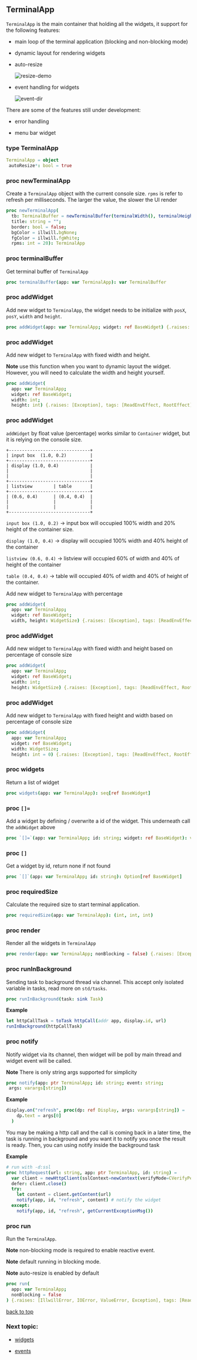 ## <a id="top">TerminalApp</a>

`TerminalApp` is the main container that holding all the widgets, it support for the following features:

- main loop of the terminal application (blocking and non-blocking mode)

- dynamic layout for rendering widgets

- auto-resize 

  ![resize-demo](./images/resize-demo.gif)

- event handling for widgets

  ![event-dir](./images/dir-demo.gif)

There are some of the features still under development: 

- error handling

- menu bar widget


### **type** TerminalApp

```nim
TerminalApp = object
 autoResize*: bool = true
```

### **proc** newTerminalApp

Create a `TerminalApp` object with the current console size. `rpms` is refer to refresh per milliseconds. The larger the value, the slower the UI render
```nim
proc newTerminalApp(
  tb: TerminalBuffer = newTerminalBuffer(terminalWidth(), terminalHeight()); 
  title: string = ""; 
  border: bool = false;
  bgColor = illwill.bgNone; 
  fgColor = illwill.fgWhite;
  rpms: int = 20): TerminalApp 
```

### **proc** terminalBuffer

Get terminal buffer of `TerminalApp`
```nim
proc terminalBuffer(app: var TerminalApp): var TerminalBuffer 
```

### **proc** addWidget

Add new widget to `TerminalApp`, the widget needs to be initialize with `posX`, `posY`, `width` and `height`.
```nim
proc addWidget(app: var TerminalApp; widget: ref BaseWidget) {.raises: [Exception], tags: [RootEffect].}
```

### **proc** addWidget

Add new widget to `TerminalApp` with fixed width and height.

**Note** use this function when you want to dynamic layout the widget. However, you will need to calculate the width and height yourself.

```nim
proc addWidget(
  app: var TerminalApp; 
  widget: ref BaseWidget; 
  width: int;
  height: int) {.raises: [Exception], tags: [ReadEnvEffect, RootEffect].}
```

### **proc** addWidget

`addWidget` by float value (percentage) works similar to `Container` widget, but it is relying on the console size.

```shell
+-------------------------------+
| input box  (1.0, 0.2)         |
+-------------------------------+
| display (1.0, 0.4)            |
|                               |
|                               |
+-------------------------------+
| listview        | table       |
+-------------------------------+
| (0.6, 0.4)      | (0.4, 0.4)  |
|                 |             |
|                 |             |
+-------------------------------+
```
`input box (1.0, 0.2)` -> input box will occupied 100% width and 20% height of the container size.

`display (1.0, 0.4)` -> display will occupied 100% width and 40% height of the container

`listview (0.6, 0.4)` -> listview will occupied 60% of width and 40% of height of the container

`table (0.4, 0.4)` -> table will occupied 40% of width and 40% of height of the container.

Add new widget to `TerminalApp` with percentage

```nim
proc addWidget(
  app: var TerminalApp; 
  widget: ref BaseWidget;
  width, height: WidgetSize) {.raises: [Exception], tags: [ReadEnvEffect, RootEffect].}
```

### **proc** addWidget

Add new widget to `TerminalApp` with fixed width and height based on percentage of console size
```nim
proc addWidget(
  app: var TerminalApp; 
  widget: ref BaseWidget; 
  width: int;
  height: WidgetSize) {.raises: [Exception], tags: [ReadEnvEffect, RootEffect].}
```

### **proc** addWidget

Add new widget to `TerminalApp` with fixed height and width based on percentage of console size
```nim
proc addWidget(
  app: var TerminalApp; 
  widget: ref BaseWidget; 
  width: WidgetSize;
  height: int = 0) {.raises: [Exception], tags: [ReadEnvEffect, RootEffect].}
```

### **proc** widgets

Return a list of widget
```nim
proc widgets(app: var TerminalApp): seq[ref BaseWidget] 
```

### **proc** `[]=`

Add a widget by defining / overwrite a id of the widget. This underneath call the `addWidget` above

```nim
proc `[]=`(app: var TerminalApp; id: string; widget: ref BaseWidget): void
```

### **proc** `[]`

Get a widget by id, return none if not found
```nim
proc `[]`(app: var TerminalApp; id: string): Option[ref BaseWidget] 
```

### **proc** requiredSize

Calculate the required size to start terminal application.
```nim
proc requiredSize(app: var TerminalApp): (int, int, int) 
```

### **proc** render

Render all the widgets in `TerminalApp`
```nim
proc render(app: var TerminalApp; nonBlocking = false) {.raises: [Exception], tags: [RootEffect].}
```

### **proc** runInBackground

Sending task to background thread via channel. This accept only isolated variable in tasks, read more on `std/tasks`.

```nim
proc runInBackground(task: sink Task) 
```
<p><strong>Example</strong> 

```nim
let httpCallTask = toTask httpCall(addr app, display.id, url) 
runInBackground(httpCallTask)
```


### **proc** notify

Notify widget via its channel, then widget will be poll by main thread and widget event will be called. 

**Note** There is only string args supported for simplicity

```nim
proc notify(app: ptr TerminalApp; id: string; event: string;
 args: varargs[string]) 
```
<strong>Example</strong> 

  ```nim
  display.on("refresh", proc(dp: ref Display, args: varargs[string]) =
      dp.text = args[0]
    )
  ```
  You may be making a http call and the call is coming back in a later time, the task is running in background and you want it to notify you once the result is ready. Then, you can using notify inside the background task</p>
<p>
<strong>Example</strong> 

```nim
# run with -d:ssl
proc httpRequest(url: string, app: ptr TerminalApp, id: string) =
  var client = newHttpClient(sslContext=newContext(verifyMode=CVerifyPeerUseEnvVars))
  defer: client.close()
  try:
    let content = client.getContent(url)
    notify(app, id, "refresh", content) # notify the widget
  except:
    notify(app, id, "refresh", getCurrentExceptionMsg())
```

### **proc** run

Run the `TerminalApp`. 

**Note** non-blocking mode is required to enable reactive event.

**Note** default running in blocking mode.

**Note** auto-resize is enabled by default

```nim
proc run(
  app: var TerminalApp; 
  nonBlocking = false
) {.raises: [IllwillError, IOError, ValueError, Exception], tags: [ReadEnvEffect, WriteIOEffect, TimeEffect, RootEffect].}
```

[back to top](#top)

### Next topic: 

- [widgets](./widgets.md)

- [events](./events.md)
